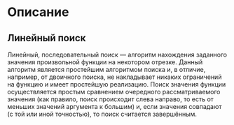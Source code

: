 # Описание

## Линейный поиск

Линейный, последовательный поиск — алгоритм нахождения заданного значения произвольной функции на некотором отрезке. Данный алгоритм является простейшим алгоритмом поиска и, в отличие, например, от двоичного поиска, не накладывает никаких ограничений на функцию и имеет простейшую реализацию. Поиск значения функции осуществляется простым сравнением очередного рассматриваемого значения (как правило, поиск происходит слева направо, то есть от меньших значений аргумента к большим) и, если значения совпадают (с той или иной точностью), то поиск считается завершённым.
